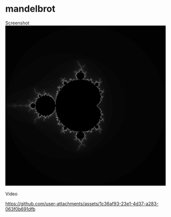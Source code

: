 # mandelbrot

Screenshot
![screenshot](https://raw.githubusercontent.com/lightswisp/mandelbrot/refs/heads/main/screen.jpg)

Video

https://github.com/user-attachments/assets/1c36af93-23e1-4d37-a283-063f0b691dfb

